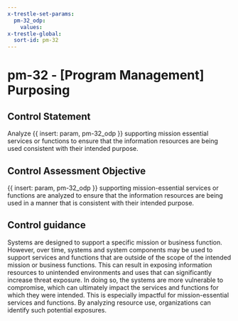 ```yaml
---
x-trestle-set-params:
  pm-32_odp:
    values:
x-trestle-global:
  sort-id: pm-32
---
```


# pm-32 - \[Program Management\] Purposing

## Control Statement

Analyze {{ insert: param, pm-32_odp }} supporting mission essential services or functions to ensure that the information resources are being used consistent with their intended purpose.

## Control Assessment Objective

 {{ insert: param, pm-32_odp }} supporting mission-essential services or functions are analyzed to ensure that the information resources are being used in a manner that is consistent with their intended purpose.

## Control guidance

Systems are designed to support a specific mission or business function. However, over time, systems and system components may be used to support services and functions that are outside of the scope of the intended mission or business functions. This can result in exposing information resources to unintended environments and uses that can significantly increase threat exposure. In doing so, the systems are more vulnerable to compromise, which can ultimately impact the services and functions for which they were intended. This is especially impactful for mission-essential services and functions. By analyzing resource use, organizations can identify such potential exposures.
